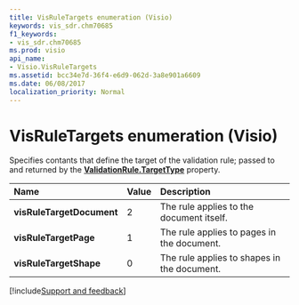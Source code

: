 ```yaml
---
title: VisRuleTargets enumeration (Visio)
keywords: vis_sdr.chm70685
f1_keywords:
- vis_sdr.chm70685
ms.prod: visio
api_name:
- Visio.VisRuleTargets
ms.assetid: bcc34e7d-36f4-e6d9-062d-3a8e901a6609
ms.date: 06/08/2017
localization_priority: Normal
---
```



# VisRuleTargets enumeration (Visio)

Specifies contants that define the target of the validation rule; passed to and returned by the  **[ValidationRule.TargetType](Visio.ValidationRule.TargetType.md)** property.



|Name|Value|Description|
|:-----|:-----|:-----|
| **visRuleTargetDocument**|2|The rule applies to the document itself.|
| **visRuleTargetPage**|1|The rule applies to pages in the document.|
| **visRuleTargetShape**|0|The rule applies to shapes in the document.|

[!include[Support and feedback](~/includes/feedback-boilerplate.md)]